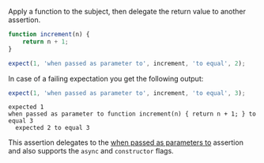 Apply a function to the subject, then delegate the return value to another assertion.

```js
function increment(n) {
    return n + 1;
}

expect(1, 'when passed as parameter to', increment, 'to equal', 2);
```

In case of a failing expectation you get the following output:

```js
expect(1, 'when passed as parameter to', increment, 'to equal', 3);
```

```output
expected 1
when passed as parameter to function increment(n) { return n + 1; } to equal 3
  expected 2 to equal 3
```

This assertion delegates to the
[when passed as parameters to](/assertions/array-like/when-passed-as-parameters-to/)
assertion and also supports the `async` and `constructor` flags.
